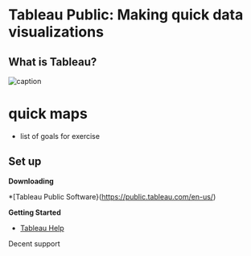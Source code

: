 # Tableau Public: Making quick data visualizations

## What is Tableau?

![caption](imagesTableau/TableauLogo.jpg)

# quick maps

- list of goals for exercise

## Set up

**Downloading**

*[Tableau Public Software}(https://public.tableau.com/en-us/)

**Getting Started**

* [Tableau Help](https://onlinehelp.tableau.com/current/pro/desktop/en-us/default.htm)

Decent support
